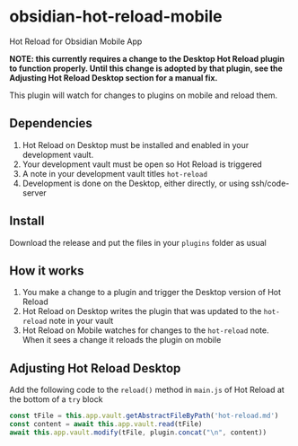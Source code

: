 # obsidian-hot-reload-mobile
Hot Reload for Obsidian Mobile App

**NOTE: this currently requires a change to the Desktop Hot Reload plugin to function properly. Until this change is adopted by that plugin, see the Adjusting Hot Reload Desktop section for a manual fix.**

This plugin will watch for changes to plugins on mobile and reload them.

## Dependencies
1. Hot Reload on Desktop must be installed and enabled in your development vault.
2. Your development vault must be open so Hot Reload is triggered
3. A note in your development vault titles `hot-reload`
4. Development is done on the Desktop, either directly, or using ssh/code-server

## Install
Download the release and put the files in your `plugins` folder as usual

## How it works
1. You make a change to a plugin and trigger the Desktop version of Hot Reload
2. Hot Reload on Desktop writes the plugin that was updated to the `hot-reload` note in your vault
3. Hot Reload on Mobile watches for changes to the `hot-reload` note. When it sees a change it reloads the plugin on mobile

## Adjusting Hot Reload Desktop

Add the following code to the `reload()` method in `main.js` of Hot Reload at the bottom of a `try` block

```js
const tFile = this.app.vault.getAbstractFileByPath('hot-reload.md')
const content = await this.app.vault.read(tFile)
await this.app.vault.modify(tFile, plugin.concat("\n", content))
```